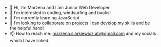 - 👋 Hi, I’m Marzena and I am Junior Web Developer.
- 👀 I’m interested in coding, windsurfing and books!
- 🌱 I’m currently learning JavaScript.
- 💞️ I’m looking to collaborate on projects I can develop my skills and be the helpful hand! 
- 📫 How to reach me: marzena.siarkiewicz.ab@gmail.com and my socials which I have linked.

<!---
MarzenaSiar/MarzenaSiar is a ✨ special ✨ repository because its `README.md` (this file) appears on your GitHub profile.
You can click the Preview link to take a look at your changes.
--->
